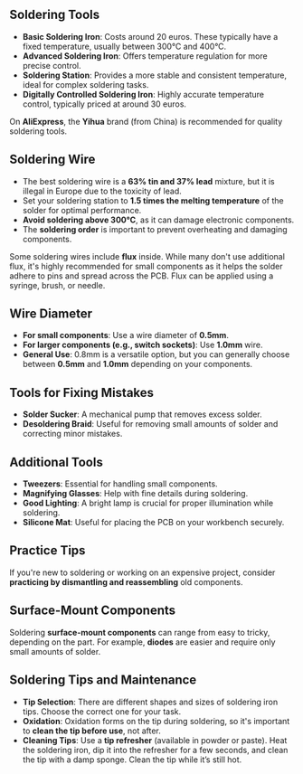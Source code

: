 ## Soldering Tools

- **Basic Soldering Iron**: Costs around 20 euros. These typically have a fixed temperature, usually between 300°C and 400°C.
- **Advanced Soldering Iron**: Offers temperature regulation for more precise control.
- **Soldering Station**: Provides a more stable and consistent temperature, ideal for complex soldering tasks.
- **Digitally Controlled Soldering Iron**: Highly accurate temperature control, typically priced at around 30 euros.

On **AliExpress**, the **Yihua** brand (from China) is recommended for quality soldering tools.

## Soldering Wire

- The best soldering wire is a **63% tin and 37% lead** mixture, but it is illegal in Europe due to the toxicity of lead.
- Set your soldering station to **1.5 times the melting temperature** of the solder for optimal performance.
- **Avoid soldering above 300°C**, as it can damage electronic components.
- The **soldering order** is important to prevent overheating and damaging components.

Some soldering wires include **flux** inside. While many don't use additional flux, it's highly recommended for small components as it helps the solder adhere to pins and spread across the PCB. Flux can be applied using a syringe, brush, or needle.

## Wire Diameter

- **For small components**: Use a wire diameter of **0.5mm**.
- **For larger components (e.g., switch sockets)**: Use **1.0mm** wire.
- **General Use**: 0.8mm is a versatile option, but you can generally choose between **0.5mm** and **1.0mm** depending on your components.

## Tools for Fixing Mistakes

- **Solder Sucker**: A mechanical pump that removes excess solder.
- **Desoldering Braid**: Useful for removing small amounts of solder and correcting minor mistakes.

## Additional Tools

- **Tweezers**: Essential for handling small components.
- **Magnifying Glasses**: Help with fine details during soldering.
- **Good Lighting**: A bright lamp is crucial for proper illumination while soldering.
- **Silicone Mat**: Useful for placing the PCB on your workbench securely.

## Practice Tips

If you're new to soldering or working on an expensive project, consider **practicing by dismantling and reassembling** old components.

## Surface-Mount Components

Soldering **surface-mount components** can range from easy to tricky, depending on the part. For example, **diodes** are easier and require only small amounts of solder.

## Soldering Tips and Maintenance

- **Tip Selection**: There are different shapes and sizes of soldering iron tips. Choose the correct one for your task.
- **Oxidation**: Oxidation forms on the tip during soldering, so it's important to **clean the tip before use**, not after.
- **Cleaning Tips**: Use a **tip refresher** (available in powder or paste). Heat the soldering iron, dip it into the refresher for a few seconds, and clean the tip with a damp sponge. Clean the tip while it’s still hot.
